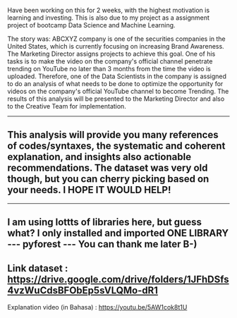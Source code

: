 Have been working on this for 2 weeks, with the highest motivation is learning and investing.
This is also due to my project as a assignment project of bootcamp Data Science and Machine Learning.

The story was:
ABCXYZ company is one of the securities companies in the United States, which is currently focusing on increasing Brand Awareness.
The Marketing Director assigns projects to achieve this goal. One of his tasks is to make the video on the company's official channel penetrate trending on YouTube no later than 3 months from the time the video is uploaded. Therefore, one of the Data Scientists in the company is assigned to do an analysis of what needs to be done to optimize the opportunity for videos on the company's official YouTube channel to become Trending. The results of this analysis will be presented to the Marketing Director and also to the Creative Team for implementation.

-------------
This analysis will provide you many references of codes/syntaxes, the systematic and coherent explanation, and insights also actionable recommendations.
The dataset was very old though, but you can cherry picking based on your needs.
I HOPE IT WOULD HELP!
-------------

-------------
I am using lottts of libraries here, but guess what? 
I only installed and imported ONE LIBRARY --- pyforest ---
You can thank me later B-)
-------------

Link dataset : https://drive.google.com/drive/folders/1JFhDSfs4vzWuCdsBFObEp5sVLQMo-dR1
-
Explanation video (in Bahasa) : https://youtu.be/5AW1cok8t1U
